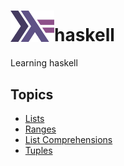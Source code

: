 <h1><img src="./assets/haskell_logo.svg" alt="Haskell Logo" width="70px"/>haskell</h1>
Learning haskell

## Topics

* [Lists](./lists.hs)
* [Ranges](./ranges.hs)
* [List Comprehensions](./listComprehension.hs)
* [Tuples](./tuples)
